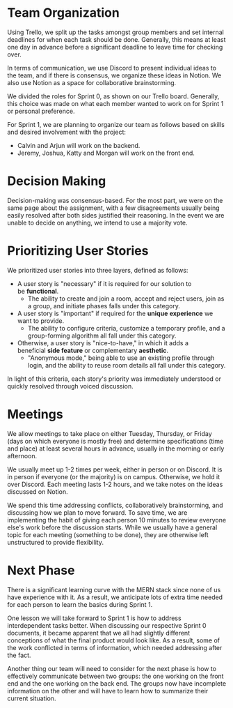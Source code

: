 # Team Organization

Using Trello, we split up the tasks amongst group members and set internal deadlines for when each task should be done. Generally, this means at least one day in advance before a significant deadline to leave time for checking over.

In terms of communication, we use Discord to present individual ideas to the team, and if there is consensus, we organize these ideas in Notion. We also use Notion as a space for collaborative brainstorming.

We divided the roles for Sprint 0, as shown on our Trello board. Generally, this choice was made on what each member wanted to work on for Sprint 1 or personal preference.

For Sprint 1, we are planning to organize our team as follows based on skills and desired involvement with the project:

- Calvin and Arjun will work on the backend.
- Jeremy, Joshua, Katty and Morgan will work on the front end.

# Decision Making

Decision-making was consensus-based. For the most part, we were on the same page about the assignment, with a few disagreements usually being easily resolved after both sides justified their reasoning. In the event we are unable to decide on anything, we intend to use a majority vote.

# Prioritizing User Stories

We prioritized user stories into three layers, defined as follows:

- A user story is "necessary" if it is required for our solution to be **functional**.
  - The ability to create and join a room, accept and reject users, join as a group, and initiate phases falls under this category.
- A user story is "important" if required for the **unique** **experience** we want to provide.
  - The ability to configure criteria, customize a temporary profile, and a group-forming algorithm all fall under this category.
- Otherwise, a user story is "nice-to-have," in which it adds a beneficial **side feature** or complementary **aesthetic**.
  - "Anonymous mode," being able to use an existing profile through login, and the ability to reuse room details all fall under this category.

In light of this criteria, each story's priority was immediately understood or quickly resolved through voiced discussion.

# Meetings

We allow meetings to take place on either Tuesday, Thursday, or Friday (days on which everyone is mostly free) and determine specifications (time and place) at least several hours in advance, usually in the morning or early afternoon.

We usually meet up 1-2 times per week, either in person or on Discord. It is in person if everyone (or the majority) is on campus. Otherwise, we hold it over Discord. Each meeting lasts 1-2 hours, and we take notes on the ideas discussed on Notion.

We spend this time addressing conflicts, collaboratively brainstorming, and discussing how we plan to move forward. To save time, we are implementing the habit of giving each person 10 minutes to review everyone else's work before the discussion starts. While we usually have a general topic for each meeting (something to be done), they are otherwise left unstructured to provide flexibility.

# Next Phase

There is a significant learning curve with the MERN stack since none of us have experience with it. As a result, we anticipate lots of extra time needed for each person to learn the basics during Sprint 1.

One lesson we will take forward to Sprint 1 is how to address interdependent tasks better. When discussing our respective Sprint 0 documents, it became apparent that we all had slightly different conceptions of what the final product would look like. As a result, some of the work conflicted in terms of information, which needed addressing after the fact.

Another thing our team will need to consider for the next phase is how to effectively communicate between two groups: the one working on the front end and the one working on the back end. The groups now have incomplete information on the other and will have to learn how to summarize their current situation.
